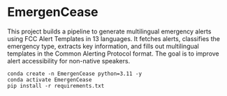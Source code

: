 # EmergenCease

This project builds a pipeline to generate multilingual emergency alerts using FCC Alert Templates in 13 languages. It fetches alerts, classifies the emergency type, extracts key information, and fills out multilingual templates in the Common Alerting Protocol format. The goal is to improve alert accessibility for non-native speakers.

```
conda create -n EmergenCease python=3.11 -y
conda activate EmergenCease
pip install -r requirements.txt
```